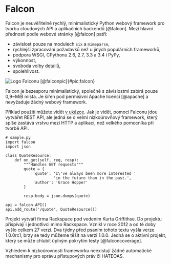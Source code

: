 Falcon
======

Falcon je neuvěřitelně rychlý, minimalistický Python webový framework pro tvorbu cloudových API a aplikačních backendů [@falcon].
Mezi hlavní přednosti podle webové stránky [@falcon] patří:

 * závislost pouze na modulech `six` a `mimeparse`,
 * rychlejší zpracování požadavků než u jiných populárních frameworků,
 * podpora WSGI, CPythonu 2.6, 2.7, 3.3 a 3.4 i PyPy,
 * výkonnost,
 * svoboda volby detailů,
 * spolehlivost.

![Logo Falconu [@falconpic]{#pic:falcon}](images/falcon)

Falcon je bezesporu minimalistický, společně s závislostmi zabírá pouze 0,9~MiB místa.
Je šířen pod permisivní Apache licencí [@apache] a nevyžaduje žádný webový framework.

Příklad použití můžete vidět [v ukázce](#code:falcon).
Jak je vidět, pomocí Falconu jdou vytvářet REST API, ale jedná se o velmi nízkoúrovňový framework,
který spíše zastává vrstvu mezi HTTP a aplikací, než velkého pomocníka při tvorbě API.

```{caption="{#code:falcon}Příklad použití z webu Falconu \autocite{falcon}" .python}
# sample.py
import falcon
import json

class QuoteResource:
    def on_get(self, req, resp):
        """Handles GET requests"""
        quote = {
            'quote': 'I\'ve always been more interested '
                     'in the future than in the past.',
            'author': 'Grace Hopper'
        }

        resp.body = json.dumps(quote)

api = falcon.API()
api.add_route('/quote', QuoteResource())
```

Projekt vytváří firma Rackspace pod vedením Kurta Griffithse.
Do projektu přispívají i jednotlivci mimo Rackspace.
Vznikl v roce 2012 a od té doby vyšlo celkem 27 verzí.
Dva týdny před psaním tohoto textu vyšla verze 1.0.0rc1, brzy se tedy můžeme těšit na verzi 1.0.0.
Jedná se o aktivní projekt, který se může chlubit úplným pokrytím testy [@falconcoverage].

Vzhledem k nízkoúrovnosti frameworku neexistují žádné automatické mechanismy pro správu přístupových práv či HATEOAS.

